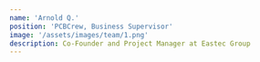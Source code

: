 ```yaml
---
name: 'Arnold Q.'
position: 'PCBCrew, Business Supervisor'
image: '/assets/images/team/1.png'
description: Co-Founder and Project Manager at Eastec Group
---
```

